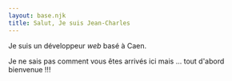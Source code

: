```yaml
---
layout: base.njk
title: Salut, Je suis Jean-Charles
---
```

Je suis un développeur _web_ basé à Caen.

Je ne sais pas comment vous êtes arrivés ici mais ... tout d'abord bienvenue !!!
